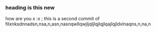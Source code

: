 ### heading is this new ###
how are you 
x
:x
;
this is a second commit of filxnksdnnadsn,nsa,n,asn,nasnqwllqwjljqljlqjlqjlqajlqjldxlnaqns,n,na,n
